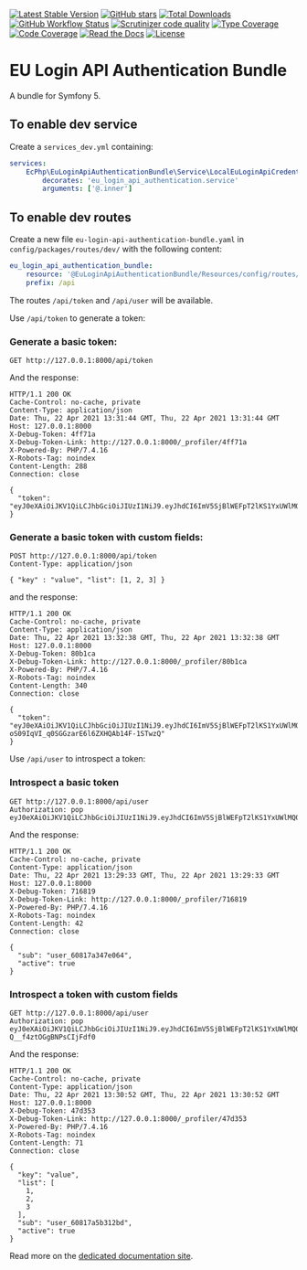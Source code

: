 [![Latest Stable Version][latest stable version]][packagist]
 [![GitHub stars][github stars]][packagist]
 [![Total Downloads][total downloads]][packagist]
 [![GitHub Workflow Status][github workflow status]][github actions]
 [![Scrutinizer code quality][code quality]][scrutinizer code quality]
 [![Type Coverage][type coverage]][sheperd type coverage]
 [![Code Coverage][code coverage]][scrutinizer code quality]
 [![Read the Docs][badge readthedocs]][http readthedocs]
 [![License][license]][packagist]

# EU Login API Authentication Bundle

A bundle for Symfony 5.

## To enable dev service

Create a `services_dev.yml` containing:

```yaml
services:
    EcPhp\EuLoginApiAuthenticationBundle\Service\LocalEuLoginApiCredentials:
        decorates: 'eu_login_api_authentication.service'
        arguments: ['@.inner']
```

## To enable dev routes

Create a new file `eu-login-api-authentication-bundle.yaml` in
`config/packages/routes/dev/` with the following content:

```yaml
eu_login_api_authentication_bundle:
    resource: '@EuLoginApiAuthenticationBundle/Resources/config/routes/routes.php'
    prefix: /api
```

The routes `/api/token` and `/api/user` will be available.

Use `/api/token` to generate a token:

### Generate a basic token:

```
GET http://127.0.0.1:8000/api/token
```

And the response:

```
HTTP/1.1 200 OK
Cache-Control: no-cache, private
Content-Type: application/json
Date: Thu, 22 Apr 2021 13:31:44 GMT, Thu, 22 Apr 2021 13:31:44 GMT
Host: 127.0.0.1:8000
X-Debug-Token: 4ff71a
X-Debug-Token-Link: http://127.0.0.1:8000/_profiler/4ff71a
X-Powered-By: PHP/7.4.16
X-Robots-Tag: noindex
Content-Length: 288
Connection: close

{
  "token": "eyJ0eXAiOiJKV1QiLCJhbGciOiJIUzI1NiJ9.eyJhdCI6ImV5SjBlWEFpT2lKS1YxUWlMQ0poYkdjaU9pSklVekkxTmlKOS5leUp6ZFdJaU9pSjFjMlZ5WHpZd09ERTNZV013TUdWbFptSWlMQ0poWTNScGRtVWlPblJ5ZFdWOS5DVFRZT1VtcldZaVFPRUUzaUJ0OWhKS1dLRURDQlNUR0twOGxMR3lqNlNJIn0.nEPLVP34eSMge_qz9Jrw88_w6BQHzKKk6aeyj38F8rU"
}
```

### Generate a basic token with custom fields:

```
POST http://127.0.0.1:8000/api/token
Content-Type: application/json

{ "key" : "value", "list": [1, 2, 3] }
```

and the response:

```
HTTP/1.1 200 OK
Cache-Control: no-cache, private
Content-Type: application/json
Date: Thu, 22 Apr 2021 13:32:38 GMT, Thu, 22 Apr 2021 13:32:38 GMT
Host: 127.0.0.1:8000
X-Debug-Token: 80b1ca
X-Debug-Token-Link: http://127.0.0.1:8000/_profiler/80b1ca
X-Powered-By: PHP/7.4.16
X-Robots-Tag: noindex
Content-Length: 340
Connection: close

{
  "token": "eyJ0eXAiOiJKV1QiLCJhbGciOiJIUzI1NiJ9.eyJhdCI6ImV5SjBlWEFpT2lKS1YxUWlMQ0poYkdjaU9pSklVekkxTmlKOS5leUpyWlhraU9pSjJZV3gxWlNJc0lteHBjM1FpT2xzeExESXNNMTBzSW5OMVlpSTZJblZ6WlhKZk5qQTRNVGRoWmpZME5ERXdZeUlzSW1GamRHbDJaU0k2ZEhKMVpYMC5tRmsyZklCVk5vaTJuNV9NZmhYeDVNLTNpNGxGSHMyaEdEbUtCSnV0VzdzIn0.HJY2L-oS09IqVI_q0SGGzarE6l6ZXHQAb14F-1STwzQ"
}
```

Use `/api/user` to introspect a token:

### Introspect a basic token

```
GET http://127.0.0.1:8000/api/user
Authorization: pop eyJ0eXAiOiJKV1QiLCJhbGciOiJIUzI1NiJ9.eyJhdCI6ImV5SjBlWEFpT2lKS1YxUWlMQ0poYkdjaU9pSklVekkxTmlKOS5leUp6ZFdJaU9pSjFjMlZ5WHpZd09ERTNPV1ppWVRVeFpUTWlMQ0poWTNScGRtVWlPblJ5ZFdWOS5QcmlsNFhSdUhDV0lXLTUzZThaLWstUzJwSHpDUXNmci1UN094Y2MwbjQ4In0.8MotNjUqlVgzKnAY4CGDm63TdmGrBsPf3_Jvjy_q3qs
```

And the response:

```
HTTP/1.1 200 OK
Cache-Control: no-cache, private
Content-Type: application/json
Date: Thu, 22 Apr 2021 13:29:33 GMT, Thu, 22 Apr 2021 13:29:33 GMT
Host: 127.0.0.1:8000
X-Debug-Token: 716819
X-Debug-Token-Link: http://127.0.0.1:8000/_profiler/716819
X-Powered-By: PHP/7.4.16
X-Robots-Tag: noindex
Content-Length: 42
Connection: close

{
  "sub": "user_60817a347e064",
  "active": true
}
```

### Introspect a token with custom fields

```
GET http://127.0.0.1:8000/api/user
Authorization: pop eyJ0eXAiOiJKV1QiLCJhbGciOiJIUzI1NiJ9.eyJhdCI6ImV5SjBlWEFpT2lKS1YxUWlMQ0poYkdjaU9pSklVekkxTmlKOS5leUpyWlhraU9pSjJZV3gxWlNJc0lteHBjM1FpT2xzeExESXNNMTBzSW5OMVlpSTZJblZ6WlhKZk5qQTRNVGRoTldJek1USmlaQ0lzSW1GamRHbDJaU0k2ZEhKMVpYMC4yOVBtYjJSa1NuM0x0MkpWNXNlb0hzWENDRDRPSTl4ZTB2Z2QtMVVmT3JnIn0.10mkjiaaHuO4EdHXAxT6P-Q__f4ztOGgBNPsCIjFdf0
```

And the response:

```
HTTP/1.1 200 OK
Cache-Control: no-cache, private
Content-Type: application/json
Date: Thu, 22 Apr 2021 13:30:52 GMT, Thu, 22 Apr 2021 13:30:52 GMT
Host: 127.0.0.1:8000
X-Debug-Token: 47d353
X-Debug-Token-Link: http://127.0.0.1:8000/_profiler/47d353
X-Powered-By: PHP/7.4.16
X-Robots-Tag: noindex
Content-Length: 71
Connection: close

{
  "key": "value",
  "list": [
    1,
    2,
    3
  ],
  "sub": "user_60817a5b312bd",
  "active": true
}
```

Read more on the [dedicated documentation site][http readthedocs].

[packagist]: https://packagist.org/packages/ecphp/eu-login-api-authentication-bundle
[latest stable version]: https://img.shields.io/packagist/v/ecphp/eu-login-api-authentication-bundle.svg?style=flat-square
[github stars]: https://img.shields.io/github/stars/ecphp/eu-login-api-authentication-bundle.svg?style=flat-square
[total downloads]: https://img.shields.io/packagist/dt/ecphp/eu-login-api-authentication-bundle.svg?style=flat-square
[github workflow status]: https://img.shields.io/github/workflow/status/ecphp/eu-login-api-authentication-bundle/Continuous%20Integration?style=flat-square
[code quality]: https://img.shields.io/scrutinizer/quality/g/ecphp/eu-login-api-authentication-bundle/master.svg?style=flat-square
[scrutinizer code quality]: https://scrutinizer-ci.com/g/ecphp/eu-login-api-authentication-bundle/?branch=master
[type coverage]: https://img.shields.io/badge/dynamic/json?style=flat-square&color=color&label=Type%20coverage&query=message&url=https%3A%2F%2Fshepherd.dev%2Fgithub%2Fecphp%2Feu-login-api-authentication-bundle%2Fcoverage
[sheperd type coverage]: https://shepherd.dev/github/ecphp/eu-login-api-authentication-bundle
[code coverage]: https://img.shields.io/scrutinizer/coverage/g/ecphp/eu-login-api-authentication-bundle/master.svg?style=flat-square
[license]: https://img.shields.io/packagist/l/ecphp/eu-login-api-authentication-bundle.svg?style=flat-square
[donate github]: https://img.shields.io/badge/Sponsor-Github-brightgreen.svg?style=flat-square
[donate paypal]: https://img.shields.io/badge/Sponsor-Paypal-brightgreen.svg?style=flat-square
[github actions]: https://github.com/ecphp/eu-login-api-authentication-bundle/actions
[badge readthedocs]: https://img.shields.io/readthedocs/ecphp-eu-login-api-authentication-bundle?style=flat-square
[http readthedocs]: https://ecphp-eu-login-api-authentication-bundle.readthedocs.io/
